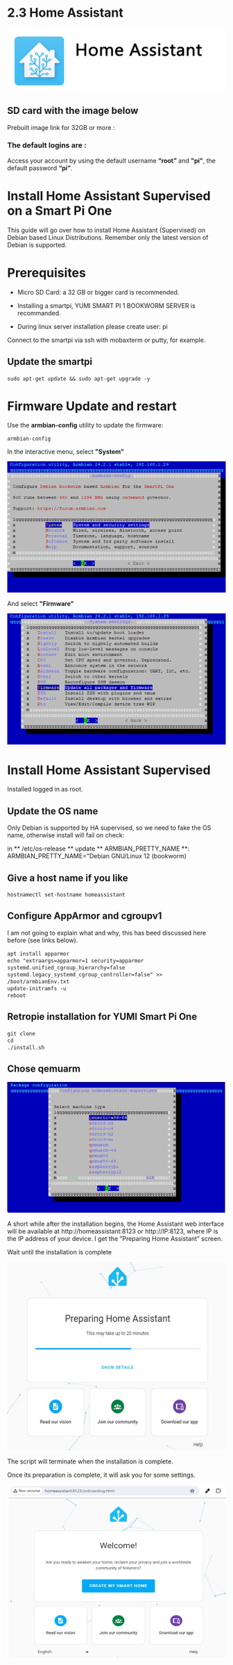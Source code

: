 # 2.3 Home Assistant

![Home Assistant](../../img/SmartPi/Home_Assistant/homeassistantlogo.png)

## SD card with the image below

Prebuilt image link for 32GB or more : 

### The default logins are :

Access your account by using the default username **“root”** and **"pi"**, the default password **“pi”**.


# Install Home Assistant Supervised on a Smart Pi One

This guide will go over how to install Home Assistant (Supervised) on Debian based Linux Distributions. Remember only the latest version of Debian is supported.

# Prerequisites

- Micro SD Card: a 32 GB or bigger card is recommended.

- Installing a smartpi, YUMI SMART PI 1 BOOKWORM SERVER is recommanded.  

- During linux server installation please create user: pi 

Connect to the smartpi via ssh with mobaxterm or putty, for example.

## Update the smartpi

```
sudo apt-get update && sudo apt-get upgrade -y
```

# Firmware Update and restart

Use the **armbian-config** utility to update the firmware:

```
armbian-config
```

In the interactive menu, select **"System"**


![alt text](../../img/SmartPi/Home_Assistant/homeassistant1.png)

And select **"Firmware"**

![alt text](../../img/SmartPi/Home_Assistant/homeassistant2.png)

# Install Home Assistant Supervised

Installed logged in as root.

## Update the OS name
Only Debian is supported by HA supervised, so we need to fake the OS name, otherwise install will fail on check:

in ** /etc/os-release ** update ** ARMBIAN_PRETTY_NAME **:
ARMBIAN_PRETTY_NAME="Debian GNU/Linux 12 (bookworm)

## Give a host name if you like
```
hostnamectl set-hostname homeassistant
```

## Configure AppArmor and cgroupv1
I am not going to explain what and why, this has beed discussed here before (see links below).

```
apt install apparmor
echo "extraargs=apparmor=1 security=apparmor systemd.unified_cgroup_hierarchy=false systemd.legacy_systemd_cgroup_controller=false" >> /boot/armbianEnv.txt
update-initramfs -u
reboot
```

## Retropie installation for YUMI Smart Pi One

```
git clone 
cd 
./install.sh

```

## Chose qemuarm
![alt text](../../img/SmartPi/Home_Assistant/homeassistant3.png)

A short while after the installation begins, the Home Assistant web interface will be available at http://homeassistant:8123 or http://IP:8123, where IP is the IP address of your device. I get the “Preparing Home Assistant” screen. 

Wait until the installation is complete

![alt text](../../img/SmartPi/Home_Assistant/homeassistant4.png)

The script will terminate when the installation is complete.

Once its preparation is complete, it will ask you for some settings.

![alt text](../../img/SmartPi/Home_Assistant/homeassistant5.png)













